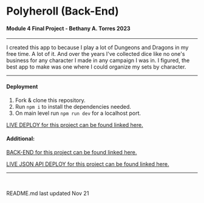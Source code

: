 # Polyheroll (Back-End)

####  Module 4 Final Project - Bethany A. Torres 2023

***

I created this app to because I play a lot of Dungeons and Dragons in my free time. A lot of it. And over the years I've collected dice like no one's business for any character I made in any campaign I was in. I figured, the best app to make was one where I could organize my sets by character. 

***

#### Deployment


1. Fork & clone this repository.
2. Run `npm i` to install the dependencies needed.
3. On main level run `npm run dev` for a localhost port.

[LIVE DEPLOY for this project can be found linked here.]()


#### Additional:

[BACK-END for this project can be found linked here.](https://github.com/figgeryboo/polyheroll_back-end)

[LIVE JSON API DEPLOY for this project can be found linked here.](https://polyheroll-back-end.onrender.com/dicesets)

***
<br/>

README.md last updated Nov 21

